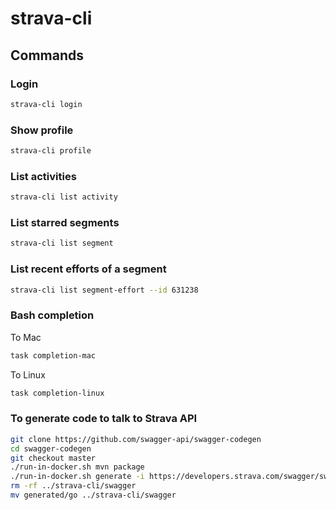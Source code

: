 # strava-cli

## Commands

### Login

```sh
strava-cli login
```

### Show profile

```sh
strava-cli profile
```

### List activities

```sh
strava-cli list activity
```

### List starred segments

```sh
strava-cli list segment
```

### List recent efforts of a segment

```sh
strava-cli list segment-effort --id 631238
```

### Bash completion

To Mac

```sh
task completion-mac
```

To Linux

```sh
task completion-linux
```

### To generate code to talk to Strava API

```sh
git clone https://github.com/swagger-api/swagger-codegen
cd swagger-codegen
git checkout master
./run-in-docker.sh mvn package
./run-in-docker.sh generate -i https://developers.strava.com/swagger/swagger.json -l go -o generated/go
rm -rf ../strava-cli/swagger
mv generated/go ../strava-cli/swagger
```
